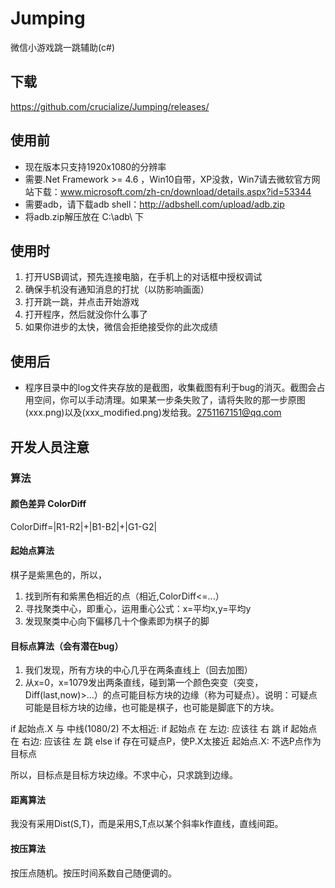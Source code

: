 # Jumping
微信小游戏跳一跳辅助(c#)

## 下载
https://github.com/crucialize/Jumping/releases/

## 使用前
- 现在版本只支持1920x1080的分辨率
- 需要.Net Framework >= 4.6 ，Win10自带，XP没救，Win7请去微软官方网站下载：www.microsoft.com/zh-cn/download/details.aspx?id=53344
- 需要adb，请下载adb shell：http://adbshell.com/upload/adb.zip
- 将adb.zip解压放在 C:\adb\ 下

## 使用时
1. 打开USB调试，预先连接电脑，在手机上的对话框中授权调试
2. 确保手机没有通知消息的打扰（以防影响画面）
3. 打开跳一跳，并点击开始游戏
4. 打开程序，然后就没你什么事了
5. 如果你进步的太快，微信会拒绝接受你的此次成绩

## 使用后
- 程序目录中的log文件夹存放的是截图，收集截图有利于bug的消灭。截图会占用空间，你可以手动清理。如果某一步条失败了，请将失败的那一步原图(xxx.png)以及(xxx_modified.png)发给我。2751167151@qq.com

## 开发人员注意

### 算法

#### 颜色差异 ColorDiff
ColorDiff=|R1-R2|+|B1-B2|+|G1-G2|

#### 起始点算法
棋子是紫黑色的，所以，
1. 找到所有和紫黑色相近的点（相近,ColorDiff<=...）
2. 寻找聚类中心，即重心，运用重心公式：x=平均x,y=平均y
3. 发现聚类中心向下偏移几十个像素即为棋子的脚

#### 目标点算法（会有潜在bug）
1. 我们发现，所有方块的中心几乎在两条直线上（回去加图）  
2. 从x=0，x=1079发出两条直线，碰到第一个颜色突变（突变，Diff(last,now)>...）的点可能目标方块的边缘（称为可疑点）。说明：可疑点可能是目标方块的边缘，也可能是棋子，也可能是脚底下的方块。

if 起始点.X 与 中线(1080/2) 不太相近:
	if 起始点 在 左边:
		应该往 右 跳
	if 起始点 在 右边:
		应该往 左 跳
else
	if 存在可疑点P，使P.X太接近 起始点.X:
		不选P点作为目标点  

所以，目标点是目标方块边缘。不求中心，只求跳到边缘。

#### 距离算法
我没有采用Dist(S,T)，而是采用S,T点以某个斜率k作直线，直线间距。

#### 按压算法
按压点随机。按压时间系数自己随便调的。